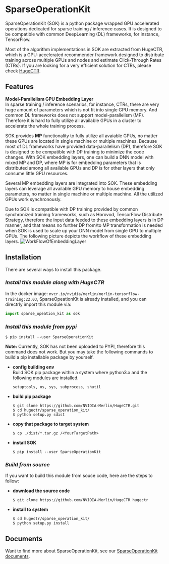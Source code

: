 # SparseOperationKit #
SparseOperationKit (SOK) is a python package wrapped GPU accelerated operations dedicated for sparse training / inference cases. It is designed to be compatible with common DeepLearning (DL) frameworks, for instance, TensorFlow.

Most of the algorithm implementations in SOK are extracted from HugeCTR, which is a GPU-accelerated recommender framework designed to distribute training across multiple GPUs and nodes and estimate Click-Through Rates (CTRs). If you are looking for a very efficient solution for CTRs, please check [HugeCTR](https://github.com/NVIDIA-Merlin/HugeCTR#readme).

## Features ##
**Model-Parallelism GPU Embedding Layer** <br>
In sparse training / inference scenarios, for instance, CTRs, there are very huge amount of parameters which is not fit into single GPU memory. And common DL frameworks does not support model-parallelism (MP). Therefore it is hard to fully utilize all available GPUs in a cluster to accelerate the whole training process. 

SOK provides **MP** functionality to fully utilize all avaiable GPUs, no matter these GPUs are located in single machine or multiple machines. Because most of DL frameworks have provided data-parallelism (DP), therefore SOK is designed to be compatible with DP training to minimize the code changes. With SOK embedding layers, one can build a DNN model with mixed MP and DP, where MP is for embedding parameters that is distributed among all available GPUs and DP is for other layers that only consume little GPU resources.

Several MP embedding layers are integrated into SOK. These embedding layers can leverage all available GPU memory to house embedding parameters, no matter in single machine or multiple machine. All the utilized GPUs work synchronously.

Due to SOK is compatible with DP training provided by common synchronized training frameworks, such as Horovod, TensorFlow Distribute Strategy, therefore the input data feeded to these embedding layers is in DP manner, and that means no further DP from/to MP transformation is needed when SOK is used to scale up your DNN model from single GPU to multiple GPUs. The following picture depicts the workflow of these embedding layers.
![WorkFlowOfEmbeddingLayer](documents/source/images/workflow_of_embeddinglayer.png)

## Installation ##
There are several ways to install this package. <br>

### *Install this module along with HugeCTR* ###
In the docker image: `nvcr.io/nvidia/merlin/merlin-tensorflow-training:22.03`, SparseOpeationKit is already installed, and you can directrly import this module via:
```python
import sparse_opeation_kit as sok
```
    
### *Install this module from pypi* ###
```shell
$ pip install --user SparseOperationKit
```
**Note:** Currently, SOK has not been uploaded to PYPI, therefore this command does not work. But you may take the following commands to build a pip installable package by yourself.
+ **config building env** <br>
Build SOK pip package within a system where python3.x and the following modules are installed.
    ```text
    setuptools, os, sys, subprocess, shutil
    ```
+ **build pip package**
    ```shell
    $ git clone https://github.com/NVIDIA-Merlin/HugeCTR.git
    $ cd hugectr/sparse_operation_kit/
    $ python setup.py sdist
    ```
+ **copy that package to target system**
    ```shell
    $ cp ./dist/*.tar.gz /<YourTargetPath>
    ```
+ **install SOK**
    ```shell
    $ pip install --user SparseOperationKit
    ```

### *Build from source* ### 
If you want to build this module from souce code, here are the steps to follow: <br>
+ **download the source code**
    ```shell
    $ git clone https://github.com/NVIDIA-Merlin/HugeCTR hugectr
    ```
+ **install to system**
    ```shell
    $ cd hugectr/sparse_operation_kit/
    $ python setup.py install
    ```

## Documents ##
Want to find more about SparseOperationKit, see our [SparseOperationKit documents](https://nvidia-merlin.github.io/HugeCTR/sparse_operation_kit/master/index.html).
